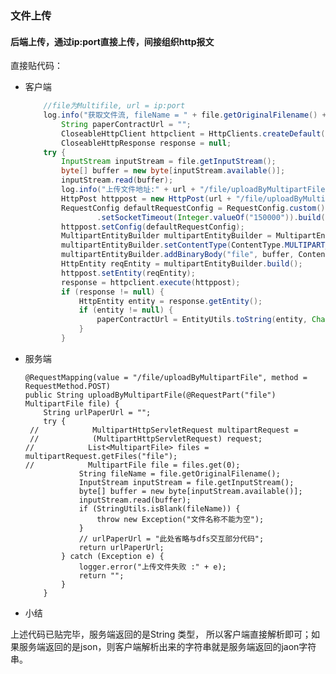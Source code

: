 ### 文件上传

#### 后端上传，通过ip:port直接上传，间接组织http报文

直接贴代码：

- 客户端

  ```java
      //file为Multifile, url = ip:port
      log.info("获取文件流, fileName = " + file.getOriginalFilename() + "id :" + contractId);
          String paperContractUrl = "";
          CloseableHttpClient httpclient = HttpClients.createDefault();
          CloseableHttpResponse response = null;
      try {
          InputStream inputStream = file.getInputStream();
          byte[] buffer = new byte[inputStream.available()];
          inputStream.read(buffer);
          log.info("上传文件地址:" + url + "/file/uploadByMultipartFile");
          HttpPost httppost = new HttpPost(url + "/file/uploadByMultipartFile");
          RequestConfig defaultRequestConfig = RequestConfig.custom().setConnectTimeout(Integer.valueOf("50000")).setConnectionRequestTimeout(Integer.valueOf("5000"))
                  .setSocketTimeout(Integer.valueOf("150000")).build();
          httppost.setConfig(defaultRequestConfig);
          MultipartEntityBuilder multipartEntityBuilder = MultipartEntityBuilder.create();
          multipartEntityBuilder.setContentType(ContentType.MULTIPART_FORM_DATA);
          multipartEntityBuilder.addBinaryBody("file", buffer, ContentType.DEFAULT_BINARY, file.getOriginalFilename());
          HttpEntity reqEntity = multipartEntityBuilder.build();
          httppost.setEntity(reqEntity);
          response = httpclient.execute(httppost);
          if (response != null) {
              HttpEntity entity = response.getEntity();
              if (entity != null) {
                  paperContractUrl = EntityUtils.toString(entity, Charset.forName("UTF-8"));
              }
          }
  ```

- 服务端

      @RequestMapping(value = "/file/uploadByMultipartFile", method = RequestMethod.POST)
      public String uploadByMultipartFile(@RequestPart("file") MultipartFile file) {
          String urlPaperUrl = "";
          try {
       //            MultipartHttpServletRequest multipartRequest = 
       //            (MultipartHttpServletRequest) request;
      //            List<MultipartFile> files = multipartRequest.getFiles("file");
      //            MultipartFile file = files.get(0);
                  String fileName = file.getOriginalFilename();
                  InputStream inputStream = file.getInputStream();
                  byte[] buffer = new byte[inputStream.available()];
                  inputStream.read(buffer);
                  if (StringUtils.isBlank(fileName)) {
                      throw new Exception("文件名称不能为空");
                  }
                  // urlPaperUrl = "此处省略与dfs交互部分代码";
                  return urlPaperUrl;
              } catch (Exception e) {
                  logger.error("上传文件失败 :" + e);
                  return "";
              }
          }
  
- 小结

上述代码已贴完毕，服务端返回的是String 类型，  所以客户端直接解析即可；如果服务端返回的是json，则客户端解析出来的字符串就是服务端返回的jaon字符串。